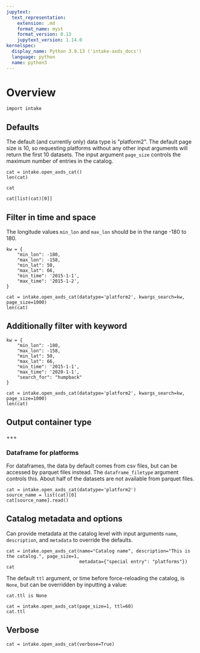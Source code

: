 ```yaml
---
jupytext:
  text_representation:
    extension: .md
    format_name: myst
    format_version: 0.13
    jupytext_version: 1.14.0
kernelspec:
  display_name: Python 3.9.13 ('intake-axds_docs')
  language: python
  name: python3
---
```


# Overview

```{code-cell} ipython3
import intake
```

## Defaults

The default (and currently only) data type is "platform2".
The default page size is 10, so requesting platforms without any other input arguments will return the first 10 datasets. The input argument `page_size` controls the maximum number of entries in the catalog.

```{code-cell} ipython3
cat = intake.open_axds_cat()
len(cat)
```

```{code-cell} ipython3
cat
```

```{code-cell} ipython3
cat[list(cat)[0]]
```

## Filter in time and space

The longitude values `min_lon` and `max_lon` should be in the range -180 to 180.

```{code-cell} ipython3
kw = {
    "min_lon": -180,
    "max_lon": -158,
    "min_lat": 50,
    "max_lat": 66,
    "min_time": '2015-1-1',
    "max_time": '2015-1-2',
}

cat = intake.open_axds_cat(datatype='platform2', kwargs_search=kw, page_size=1000)
len(cat)
```

## Additionally filter with keyword

```{code-cell} ipython3
kw = {
    "min_lon": -180,
    "max_lon": -158,
    "min_lat": 50,
    "max_lat": 66,
    "min_time": '2015-1-1',
    "max_time": '2020-1-1',
    "search_for": "humpback"
}

cat = intake.open_axds_cat(datatype='platform2', kwargs_search=kw, page_size=1000)
len(cat)
```

## Output container type

+++

### Dataframe for platforms

For dataframes, the data by default comes from csv files, but can be accessed by parquet files instead. The `dataframe_filetype` argument controls this. About half of the datasets are not available from parquet files.

```{code-cell} ipython3
cat = intake.open_axds_cat(datatype='platform2')
source_name = list(cat)[0]
cat[source_name].read()
```

## Catalog metadata and options

Can provide metadata at the catalog level with input arguments `name`, `description`, and `metadata` to override the defaults.

```{code-cell} ipython3
cat = intake.open_axds_cat(name="Catalog name", description="This is the catalog.", page_size=1,
                           metadata={"special entry": "platforms"})
cat
```

The default `ttl` argument, or time before force-reloading the catalog, is `None`, but can be overridden by inputting a value:

```{code-cell} ipython3
cat.ttl is None
```

```{code-cell} ipython3
cat = intake.open_axds_cat(page_size=1, ttl=60)
cat.ttl
```

## Verbose

```{code-cell} ipython3
cat = intake.open_axds_cat(verbose=True)
```
